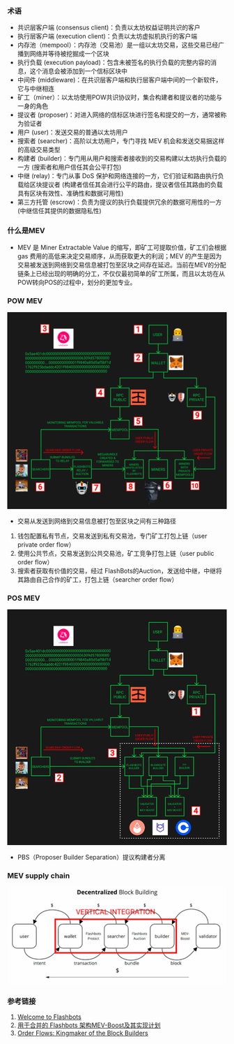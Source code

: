 ### 术语
* 共识层客户端 (consensus client)：负责以太坊权益证明共识的客户
* 执行层客户端 (execution client)：负责以太坊虚拟机执行的客户端
* 内存池（mempool）：内存池（交易池）是一组以太坊交易，这些交易已经广播到网络并等待被挖掘成一个区块
* 执行负载 (execution payload)：包含未被签名的执行负载的完整内容的消息，这个消息会被添加到一个信标区块中
* 中间件 (middleware)：在共识层客户端和执行层客户端中间的一个新软件，它与中继相连
* 矿工（miner）：以太坊使用POW共识协议时，集合构建者和提议者的功能与一身的角色
* 提议者 (proposer)：对进入网络的信标区块进行签名和提交的一方，通常被称为验证者
* 用户 (user)：发送交易的普通以太坊用户
* 搜索者 (searcher)：高阶以太坊用户，专门寻找 MEV 机会和发送交易捆这样的高级交易类型
* 构建者 (builder)：专门用从用户和搜索者接收到的交易构建以太坊执行负载的一方 (搜索者和用户信任其会公平打包)
* 中继 (relay)：专门从事 DoS 保护和网络连接的一方，它们验证和路由执行负载给区块提议者 (构建者信任其会进行公平的路由，提议者信任其路由的负载具有区块有效性、准确性和数据可用性)
* 第三方托管 (escrow)：负责为提议的执行负载提供冗余的数据可用性的一方 (中继信任其提供的数据隐私性)

### 什么是MEV
* MEV 是 Miner Extractable Value 的缩写，即矿工可提取价值，矿工们会根据 gas 费用的高低来决定交易顺序，从而获取更大的利润；MEV 的产生是因为交易被发送到网络到交易信息被打包至区块之间存在延迟。当前在MEV的分配链条上已经出现的明确的分工，不仅仅最初简单的矿工所属，而且以太坊在从POW转向POS的过程中，划分的更加专业。

### POW MEV
![](./mev-pow.png)

* 交易从发送到网络到交易信息被打包至区块之间有三种路径
1. 钱包配置私有节点，交易发送到私有交易池，专门矿工打包上链（user private order flow）
2. 使用公共节点，交易发送到公共交易池，矿工竞争打包上链（user public order flow）
3. 搜索者获取有价值的交易，经过 FlashBots的Auction，发送给中继，中继将其路由自己合作的矿工，打包上链（searcher order flow）

### POS MEV
![](./mwv-pos.png)

* PBS（Proposer Builder Separation）提议构建者分离

### MEV supply chain
![](./mev-supply-chain.png)

### 参考链接
1. [Welcome to Flashbots](https://docs.flashbots.net/)
2. [用于合并的 Flashbots 架构MEV-Boost及其实现计划](https://www.ethereum.cn/Technology/mev-boost-merge-ready-flashbots-architecture)
3. [Order Flows: Kingmaker of the Block Builders ](https://noxx.substack.com/p/order-flows-kingmaker-of-the-block)
